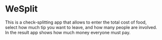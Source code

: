 # WeSplit

This is a check-splitting app that allows to enter the total cost of food, select how much tip you want to leave, and how many people are involved.
In the result app shows how much money everyone must pay.